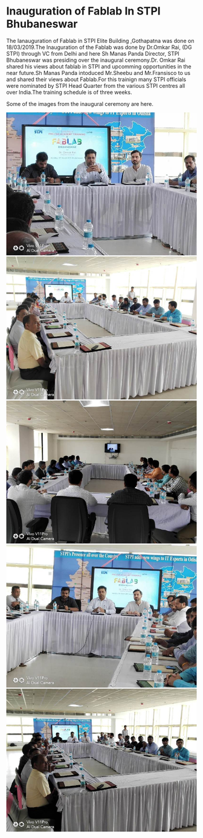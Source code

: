 # Inauguration of Fablab In STPI Bhubaneswar 

 The Ianauguration of Fablab in STPI Elite Building ,Gothapatna was done on 18/03/2019.The Inauguration of the Fablab was done by Dr.Omkar Rai, (DG STPI) through VC from Delhi and here Sh Manas Panda Director, STPI Bhubaneswar was presiding over the inaugural ceremony.Dr. Omkar Rai shared his views about fablab in STPI and upcomming opportunities in the near future.Sh Manas Panda intoduced Mr.Sheebu and Mr.Fransisco to us and shared their views about Fablab.For this trainign many STPI officials were nominated by STPI Head Quarter from the various STPI centres all over India.The training schedule is of three weeks.

Some of the images from the inaugural ceremony are here.


![Image 1](img/1.jpeg)
![Image 2](img/2.jpeg)
![Image 3](img/3.jpeg)
![Image 4](img/4.jpeg)
![Image 5](img/5.jpeg)